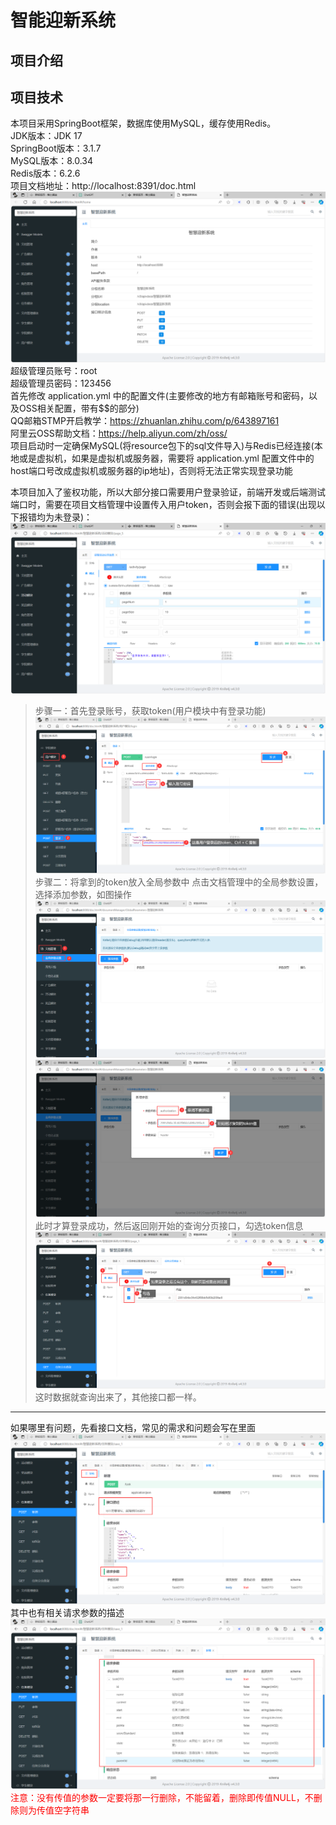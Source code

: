 # 智能迎新系统
## 项目介绍

## 项目技术

本项目采用SpringBoot框架，数据库使用MySQL，缓存使用Redis。</br>
JDK版本：JDK 17 </br>
SpringBoot版本：3.1.7 </br>
MySQL版本：8.0.34 </br>
Redis版本：6.2.6 </br>
项目文档地址：http://localhost:8391/doc.html </br>
![img.png](static/项目文档首页.png)</br>
超级管理员账号：root</br>
超级管理员密码：123456</br>
首先修改 application.yml 中的配置文件(主要修改的地方有邮箱账号和密码，以及OSS相关配置，带有$$的部分)<br>
QQ邮箱STMP开启教学：https://zhuanlan.zhihu.com/p/643897161 <br>
阿里云OSS帮助文档：https://help.aliyun.com/zh/oss/ <br>
项目启动时一定确保MySQL(将resource包下的sql文件导入)与Redis已经连接(本地或是虚拟机，如果是虚拟机或服务器，需要将 application.yml 配置文件中的host端口号改成虚拟机或服务器的ip地址)，否则将无法正常实现登录功能 <br>

本项目加入了鉴权功能，所以大部分接口需要用户登录验证，前端开发或后端测试端口时，需要在项目文档管理中设置传入用户token，否则会报下面的错误(出现以下报错均为未登录)：
![img.png](static/未登录.png)
> 步骤一：首先登录账号，获取token(用户模块中有登录功能)
![img.png](static/登录.png)
> 步骤二：将拿到的token放入全局参数中
点击文档管理中的全局参数设置，选择添加参数，如图操作
![img.png](static/1.png)
![img.png](static/2.png)
此时才算登录成功，然后返回刚开始的查询分页接口，勾选token信息
![img.png](static/3.png)
这时数据就查询出来了，其他接口都一样。
---
如果哪里有问题，先看接口文档，常见的需求和问题会写在里面
![img.png](static/4.png)
其中也有相关请求参数的描述
![img.png](static/5.png)
<font color="red">注意：没有传值的参数一定要将那一行删除，不能留着，删除即传值NULL，不删除则为传值空字符串</font>
